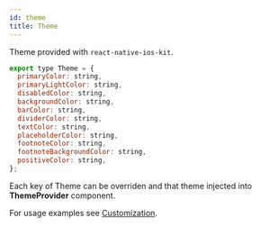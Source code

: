 ```yaml
---
id: theme
title: Theme
---
```


Theme provided with `react-native-ios-kit`.

```javascript
export type Theme = {
  primaryColor: string,
  primaryLightColor: string,
  disabledColor: string,
  backgroundColor: string,
  barColor: string,
  dividerColor: string,
  textColor: string,
  placeholderColor: string,
  footnoteColor: string,
  footnoteBackgroundColor: string,
  positiveColor: string,
};
```

Each key of Theme can be overriden and that theme injected into **ThemeProvider** component.

For usage examples see [Customization](customization.html).

